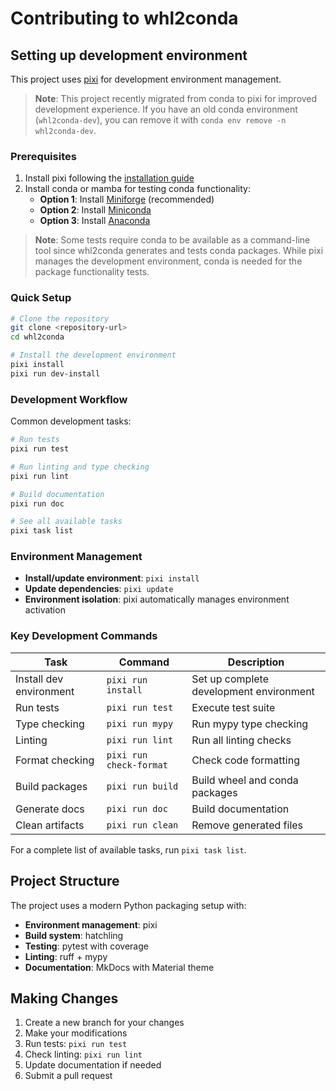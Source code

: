 # Contributing to whl2conda

## Setting up development environment

This project uses [pixi](https://pixi.sh/) for development environment management.

> **Note**: This project recently migrated from conda to pixi for improved 
> development experience. If you have an old conda environment (`whl2conda-dev`), 
> you can remove it with `conda env remove -n whl2conda-dev`.

### Prerequisites

1. Install pixi following the [installation guide](https://pixi.sh/latest/#installation)
2. Install conda or mamba for testing conda functionality:
   - **Option 1**: Install [Miniforge](https://github.com/conda-forge/miniforge) (recommended)
   - **Option 2**: Install [Miniconda](https://docs.conda.io/en/latest/miniconda.html)
   - **Option 3**: Install [Anaconda](https://www.anaconda.com/products/distribution)

> **Note**: Some tests require conda to be available as a command-line tool since 
> whl2conda generates and tests conda packages. While pixi manages the development 
> environment, conda is needed for the package functionality tests.

### Quick Setup

```bash
# Clone the repository
git clone <repository-url>
cd whl2conda

# Install the development environment
pixi install
pixi run dev-install
```

### Development Workflow

Common development tasks:

```bash
# Run tests
pixi run test

# Run linting and type checking
pixi run lint

# Build documentation
pixi run doc

# See all available tasks
pixi task list
```

### Environment Management

- **Install/update environment**: `pixi install`
- **Update dependencies**: `pixi update`
- **Environment isolation**: pixi automatically manages environment activation

### Key Development Commands

| Task | Command | Description |
|------|---------|-------------|
| Install dev environment | `pixi run install` | Set up complete development environment |
| Run tests | `pixi run test` | Execute test suite |
| Type checking | `pixi run mypy` | Run mypy type checking |
| Linting | `pixi run lint` | Run all linting checks |
| Format checking | `pixi run check-format` | Check code formatting |
| Build packages | `pixi run build` | Build wheel and conda packages |
| Generate docs | `pixi run doc` | Build documentation |
| Clean artifacts | `pixi run clean` | Remove generated files |

For a complete list of available tasks, run `pixi task list`.

## Project Structure

The project uses a modern Python packaging setup with:
- **Environment management**: pixi
- **Build system**: hatchling
- **Testing**: pytest with coverage
- **Linting**: ruff + mypy
- **Documentation**: MkDocs with Material theme

## Making Changes

1. Create a new branch for your changes
2. Make your modifications
3. Run tests: `pixi run test`
4. Check linting: `pixi run lint`
5. Update documentation if needed
6. Submit a pull request
